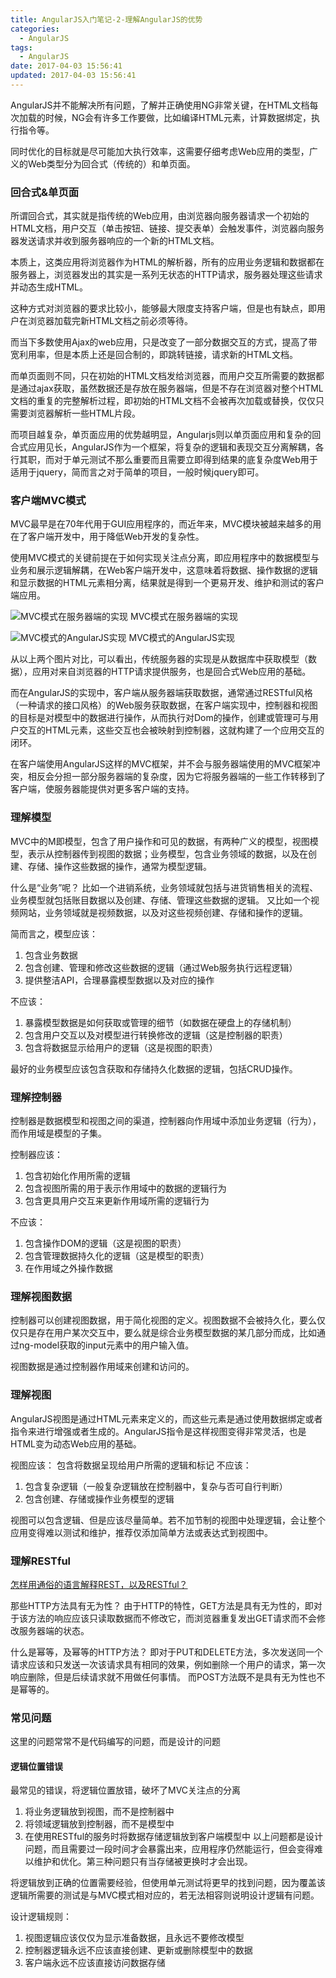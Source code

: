 ```yaml
---
title: AngularJS入门笔记-2-理解AngularJS的优势
categories:
  - AngularJS
tags:
  - AngularJS
date: 2017-04-03 15:56:41
updated: 2017-04-03 15:56:41
---
```


AngularJS并不能解决所有问题，了解并正确使用NG非常关键，在HTML文档每次加载的时候，NG会有许多工作要做，比如编译HTML元素，计算数据绑定，执行指令等。

同时优化的目标就是尽可能加大执行效率，这需要仔细考虑Web应用的类型，广义的Web类型分为回合式（传统的）和单页面。

### 回合式&单页面
所谓回合式，其实就是指传统的Web应用，由浏览器向服务器请求一个初始的HTML文档，用户交互（单击按钮、链接、提交表单）会触发事件，浏览器向服务器发送请求并收到服务器响应的一个新的HTML文档。

本质上，这类应用将浏览器作为HTML的解析器，所有的应用业务逻辑和数据都在服务器上，浏览器发出的其实是一系列无状态的HTTP请求，服务器处理这些请求并动态生成HTML。

这种方式对浏览器的要求比较小，能够最大限度支持客户端，但是也有缺点，即用户在浏览器加载完新HTML文档之前必须等待。

而当下多数使用Ajax的web应用，只是改变了一部分数据交互的方式，提高了带宽利用率，但是本质上还是回合制的，即跳转链接，请求新的HTML文档。

而单页面则不同，只在初始的HTML文档发给浏览器，而用户交互所需要的数据都是通过ajax获取，虽然数据还是存放在服务器端，但是不存在浏览器对整个HTML文档的重复的完整解析过程，即初始的HTML文档不会被再次加载或替换，仅仅只需要浏览器解析一些HTML片段。

而项目越复杂，单页面应用的优势越明显，Angularjs则以单页面应用和复杂的回合式应用见长，AngularJS作为一个框架，将复杂的逻辑和表现交互分离解耦，各行其职，而对于单元测试不那么重要而且需要立即得到结果的底复杂度Web用于适用于jquery，简而言之对于简单的项目，一般时候jquery即可。

### 客户端MVC模式
MVC最早是在70年代用于GUI应用程序的，而近年来，MVC模块被越来越多的用在了客户端开发中，用于降低Web开发的复杂性。

使用MVC模式的关键前提在于如何实现关注点分离，即应用程序中的数据模型与业务和展示逻辑解耦，在Web客户端开发中，这意味着将数据、操作数据的逻辑和显示数据的HTML元素相分离，结果就是得到一个更易开发、维护和测试的客户端应用。

![MVC模式在服务器端的实现](1.png)
MVC模式在服务器端的实现

![MVC模式的AngularJS实现](2.png)
MVC模式的AngularJS实现

从以上两个图片对比，可以看出，传统服务器的实现是从数据库中获取模型（数据），应用对来自浏览器的HTTP请求提供服务，也是回合式Web应用的基础。

而在AngularJS的实现中，客户端从服务器端获取数据，通常通过RESTful风格（一种请求的接口风格）的Web服务获取数据，在客户端实现中，控制器和视图的目标是对模型中的数据进行操作，从而执行对Dom的操作，创建或管理可与用户交互的HTML元素，这些交互也会被映射到控制器，这就构建了一个应用交互的闭环。

在客户端使用AngularJS这样的MVC框架，并不会与服务器端使用的MVC框架冲突，相反会分担一部分服务器端的复杂度，因为它将服务器端的一些工作转移到了客户端，使服务器能提供对更多客户端的支持。

### 理解模型
MVC中的M即模型，包含了用户操作和可见的数据，有两种广义的模型，视图模型，表示从控制器传到视图的数据；业务模型，包含业务领域的数据，以及在创建、存储、操作这些数据的操作，通常为模型逻辑。

什么是“业务”呢？
比如一个进销系统，业务领域就包括与进货销售相关的流程、业务模型就包括账目数据以及创建、存储、管理这些数据的逻辑。
又比如一个视频网站，业务领域就是视频数据，以及对这些视频创建、存储和操作的逻辑。

简而言之，模型应该：
1. 包含业务数据
2. 包含创建、管理和修改这些数据的逻辑（通过Web服务执行远程逻辑）
3. 提供整洁API，合理暴露模型数据以及对应的操作

不应该：
1. 暴露模型数据是如何获取或管理的细节（如数据在硬盘上的存储机制）
2. 包含用户交互以及对模型进行转换修改的逻辑（这是控制器的职责）
3. 包含将数据显示给用户的逻辑（这是视图的职责）

最好的业务模型应该包含获取和存储持久化数据的逻辑，包括CRUD操作。

### 理解控制器
控制器是数据模型和视图之间的渠道，控制器向作用域中添加业务逻辑（行为），而作用域是模型的子集。

控制器应该：
1. 包含初始化作用所需的逻辑
2. 包含视图所需的用于表示作用域中的数据的逻辑行为
3. 包含更具用户交互来更新作用域所需的逻辑行为

不应该：
1. 包含操作DOM的逻辑（这是视图的职责）
2. 包含管理数据持久化的逻辑（这是模型的职责）
3. 在作用域之外操作数据

### 理解视图数据
控制器可以创建视图数据，用于简化视图的定义。视图数据不会被持久化，要么仅仅只是存在用户某次交互中，要么就是综合业务模型数据的某几部分而成，比如通过ng-model获取的input元素中的用户输入值。

视图数据是通过控制器作用域来创建和访问的。

### 理解视图
AngularJS视图是通过HTML元素来定义的，而这些元素是通过使用数据绑定或者指令来进行增强或者生成的。AngularJS指令是这样视图变得非常灵活，也是HTML变为动态Web应用的基础。

视图应该： 包含将数据呈现给用户所需的逻辑和标记
不应该：
1. 包含复杂逻辑（一般复杂逻辑放在控制器中，复杂与否可自行判断）
2. 包含创建、存储或操作业务模型的逻辑

视图可以包含逻辑、但是应该尽量简单。若不加节制的视图中处理逻辑，会让整个应用变得难以测试和维护，推荐仅添加简单方法或表达式到视图中。

### 理解RESTful
[怎样用通俗的语言解释REST，以及RESTful？](https://www.zhihu.com/question/28557115)

那些HTTP方法具有无为性？
由于HTTP的特性，GET方法是具有无为性的，即对于该方法的响应应该只读取数据而不修改它，而浏览器重复发出GET请求而不会修改服务器端的状态。

什么是幂等，及幂等的HTTP方法？
即对于PUT和DELETE方法，多次发送同一个请求应该和只发送一次该请求具有相同的效果，例如删除一个用户的请求，第一次响应删除，但是后续请求就不用做任何事情。
而POST方法既不是具有无为性也不是幂等的。

### 常见问题
这里的问题常常不是代码编写的问题，而是设计的问题

#### 逻辑位置错误
最常见的错误，将逻辑位置放错，破坏了MVC关注点的分离
1. 将业务逻辑放到视图，而不是控制器中
2. 将领域逻辑放到控制器，而不是模型中
3. 在使用RESTful的服务时将数据存储逻辑放到客户端模型中
以上问题都是设计问题，而且需要过一段时间才会暴露出来，应用程序仍然能运行，但会变得难以维护和优化。第三种问题只有当存储被更换时才会出现。

将逻辑放到正确的位置需要经验，但使用单元测试将更早的找到问题，因为覆盖该逻辑所需要的测试是与MVC模式相对应的，若无法相容则说明设计逻辑有问题。

设计逻辑规则：
1. 视图逻辑应该仅仅为显示准备数据，且永远不要修改模型
2. 控制器逻辑永远不应该直接创建、更新或删除模型中的数据
3. 客户端永远不应该直接访问数据存储